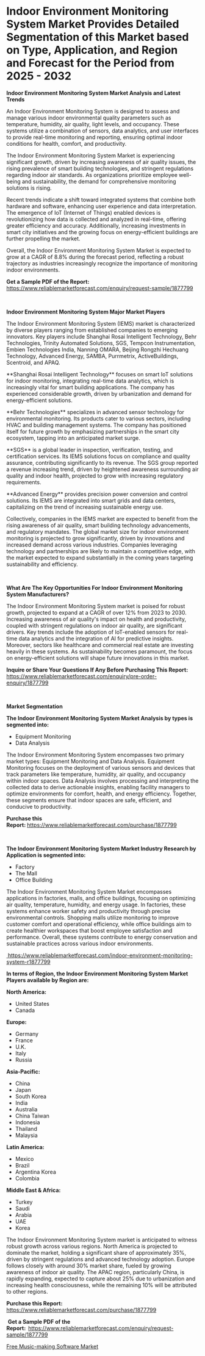 <p><h1>Indoor Environment Monitoring System Market Provides Detailed Segmentation of this Market based on Type, Application, and Region and Forecast for the Period from 2025 - 2032</h1></p><p><strong>Indoor Environment Monitoring System Market Analysis and Latest Trends</strong></p>
<p><p>An Indoor Environment Monitoring System is designed to assess and manage various indoor environmental quality parameters such as temperature, humidity, air quality, light levels, and occupancy. These systems utilize a combination of sensors, data analytics, and user interfaces to provide real-time monitoring and reporting, ensuring optimal indoor conditions for health, comfort, and productivity.</p><p>The Indoor Environment Monitoring System Market is experiencing significant growth, driven by increasing awareness of air quality issues, the rising prevalence of smart building technologies, and stringent regulations regarding indoor air standards. As organizations prioritize employee well-being and sustainability, the demand for comprehensive monitoring solutions is rising.</p><p>Recent trends indicate a shift toward integrated systems that combine both hardware and software, enhancing user experience and data interpretation. The emergence of IoT (Internet of Things) enabled devices is revolutionizing how data is collected and analyzed in real-time, offering greater efficiency and accuracy. Additionally, increasing investments in smart city initiatives and the growing focus on energy-efficient buildings are further propelling the market.</p><p>Overall, the Indoor Environment Monitoring System Market is expected to grow at a CAGR of 8.8% during the forecast period, reflecting a robust trajectory as industries increasingly recognize the importance of monitoring indoor environments.</p></p>
<p><strong>Get a Sample PDF of the Report:&nbsp;</strong> <a href="https://www.reliablemarketforecast.com/enquiry/request-sample/1877799?utm_campaign=2308&utm_medium=2&utm_source=Github&utm_content=ia&utm_term=11032025&utm_id=indoor-environment-monitoring-system">https://www.reliablemarketforecast.com/enquiry/request-sample/1877799</a></p>
<p>&nbsp;</p>
<p><strong>Indoor Environment Monitoring System Major Market Players</strong></p>
<p><p>The Indoor Environment Monitoring System (IEMS) market is characterized by diverse players ranging from established companies to emerging innovators. Key players include Shanghai Rosai Intelligent Technology, Behr Technologies, Trinity Automated Solutions, SGS, Tempcon Instrumentation, Embien Technologies India, Nanning OMARA, Beijing Rongzhi Hechuang Technology, Advanced Energy, SAMBA, Purrmetrix, ActiveBuildings, Scentroid, and APAQ.</p><p>**Shanghai Rosai Intelligent Technology** focuses on smart IoT solutions for indoor monitoring, integrating real-time data analytics, which is increasingly vital for smart building applications. The company has experienced considerable growth, driven by urbanization and demand for energy-efficient solutions.</p><p>**Behr Technologies** specializes in advanced sensor technology for environmental monitoring. Its products cater to various sectors, including HVAC and building management systems. The company has positioned itself for future growth by emphasizing partnerships in the smart city ecosystem, tapping into an anticipated market surge.</p><p>**SGS** is a global leader in inspection, verification, testing, and certification services. Its IEMS solutions focus on compliance and quality assurance, contributing significantly to its revenue. The SGS group reported a revenue increasing trend, driven by heightened awareness surrounding air quality and indoor health, projected to grow with increasing regulatory requirements.</p><p>**Advanced Energy** provides precision power conversion and control solutions. Its IEMS are integrated into smart grids and data centers, capitalizing on the trend of increasing sustainable energy use. </p><p>Collectively, companies in the IEMS market are expected to benefit from the rising awareness of air quality, smart building technology advancements, and regulatory mandates. The global market size for indoor environment monitoring is projected to grow significantly, driven by innovations and increased demand across various industries. Companies leveraging technology and partnerships are likely to maintain a competitive edge, with the market expected to expand substantially in the coming years targeting sustainability and efficiency.</p></p>
<p>&nbsp;</p>
<p><strong>What Are The Key Opportunities For Indoor Environment Monitoring System Manufacturers?</strong></p>
<p><p>The Indoor Environment Monitoring System market is poised for robust growth, projected to expand at a CAGR of over 12% from 2023 to 2030. Increasing awareness of air quality's impact on health and productivity, coupled with stringent regulations on indoor air quality, are significant drivers. Key trends include the adoption of IoT-enabled sensors for real-time data analytics and the integration of AI for predictive insights. Moreover, sectors like healthcare and commercial real estate are investing heavily in these systems. As sustainability becomes paramount, the focus on energy-efficient solutions will shape future innovations in this market.</p></p>
<p><strong>Inquire or Share Your Questions If Any Before Purchasing This Report:</strong> <a href="https://www.reliablemarketforecast.com/enquiry/pre-order-enquiry/1877799?utm_campaign=2308&utm_medium=2&utm_source=Github&utm_content=ia&utm_term=11032025&utm_id=indoor-environment-monitoring-system">https://www.reliablemarketforecast.com/enquiry/pre-order-enquiry/1877799</a></p>
<p>&nbsp;</p>
<p><strong>Market Segmentation</strong></p>
<p><strong>The Indoor Environment Monitoring System Market Analysis by types is segmented into:</strong></p>
<p><ul><li>Equipment Monitoring</li><li>Data Analysis</li></ul></p>
<p><p>The Indoor Environment Monitoring System encompasses two primary market types: Equipment Monitoring and Data Analysis. Equipment Monitoring focuses on the deployment of various sensors and devices that track parameters like temperature, humidity, air quality, and occupancy within indoor spaces. Data Analysis involves processing and interpreting the collected data to derive actionable insights, enabling facility managers to optimize environments for comfort, health, and energy efficiency. Together, these segments ensure that indoor spaces are safe, efficient, and conducive to productivity.</p></p>
<p><strong>Purchase this Report:&nbsp;</strong><a href="https://www.reliablemarketforecast.com/purchase/1877799?utm_campaign=2308&utm_medium=2&utm_source=Github&utm_content=ia&utm_term=11032025&utm_id=indoor-environment-monitoring-system">https://www.reliablemarketforecast.com/purchase/1877799</a></p>
<p>&nbsp;</p>
<p><strong>The Indoor Environment Monitoring System Market Industry Research by Application is segmented into:</strong></p>
<p><ul><li>Factory</li><li>The Mall</li><li>Office Building</li></ul></p>
<p><p>The Indoor Environment Monitoring System Market encompasses applications in factories, malls, and office buildings, focusing on optimizing air quality, temperature, humidity, and energy usage. In factories, these systems enhance worker safety and productivity through precise environmental controls. Shopping malls utilize monitoring to improve customer comfort and operational efficiency, while office buildings aim to create healthier workspaces that boost employee satisfaction and performance. Overall, these systems contribute to energy conservation and sustainable practices across various indoor environments.</p></p>
<p><a href="https://www.reliablemarketforecast.com/indoor-environment-monitoring-system-r1877799?utm_campaign=2308&utm_medium=2&utm_source=Github&utm_content=ia&utm_term=11032025&utm_id=indoor-environment-monitoring-system">&nbsp;https://www.reliablemarketforecast.com/indoor-environment-monitoring-system-r1877799</a></p>
<p><strong>In terms of Region, the Indoor Environment Monitoring System Market Players available by Region are:</strong></p>
<p>
    <p> <strong> North America: </strong>
        <ul>
            <li>United States</li>
            <li>Canada</li>
        </ul>
        </p> 
    <p> <strong> Europe: </strong>
        <ul>
            <li>Germany</li>
            <li>France</li>
            <li>U.K.</li>
            <li>Italy</li>
            <li>Russia</li>
        </ul>
        </p> 
    <p> <strong> Asia-Pacific: </strong>
        <ul>
            <li>China</li>
            <li>Japan</li>
            <li>South Korea</li>
            <li>India</li>
            <li>Australia</li>
            <li>China Taiwan</li>
            <li>Indonesia</li>
            <li>Thailand</li>
            <li>Malaysia</li>
        </ul>
        </p> 
    <p> <strong> Latin America: </strong>
        <ul>
            <li>Mexico</li>
            <li>Brazil</li>
            <li>Argentina Korea</li>
            <li>Colombia</li>
        </ul>
        </p> 
    <p> <strong> Middle East & Africa: </strong>
        <ul>
            <li>Turkey</li>
            <li>Saudi</li>
            <li>Arabia</li>
            <li>UAE</li>
            <li>Korea</li>
        </ul>
    </p>
    </p>
<p><p>The Indoor Environment Monitoring System market is anticipated to witness robust growth across various regions. North America is projected to dominate the market, holding a significant share of approximately 35%, driven by stringent regulations and advanced technology adoption. Europe follows closely with around 30% market share, fueled by growing awareness of indoor air quality. The APAC region, particularly China, is rapidly expanding, expected to capture about 25% due to urbanization and increasing health consciousness, while the remaining 10% will be attributed to other regions.</p></p>
<p><strong>Purchase this Report: </strong><a href="https://www.reliablemarketforecast.com/purchase/1877799?utm_campaign=2308&utm_medium=2&utm_source=Github&utm_content=ia&utm_term=11032025&utm_id=indoor-environment-monitoring-system">https://www.reliablemarketforecast.com/purchase/1877799</a></p>
<p>&nbsp;<strong>Get a Sample PDF of the Report:&nbsp;&nbsp;</strong><a href="https://www.reliablemarketforecast.com/enquiry/request-sample/1877799?utm_campaign=2308&utm_medium=2&utm_source=Github&utm_content=ia&utm_term=11032025&utm_id=indoor-environment-monitoring-system">https://www.reliablemarketforecast.com/enquiry/request-sample/1877799</a></p>
<p><strong></strong></p>
<p><p><a href="https://github.com/ovtkosle/Market-Research-Report-List-1/blob/main/free-music-making-software-market.md?utm_campaign=2308&utm_medium=2&utm_source=Github&utm_content=ia&utm_term=11032025&utm_id=indoor-environment-monitoring-system">Free Music-making Software Market</a></p></p>